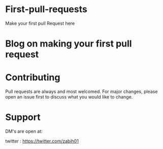 # First-pull-requests
 
Make your first pull Request here 

# Blog on making your first pull request



# Contributing
Pull requests are always and most welcomed. For major changes, please open an issue first to discuss what you would like to change.

# Support
DM's are open at:

twitter : https://twitter.com/zabih01
